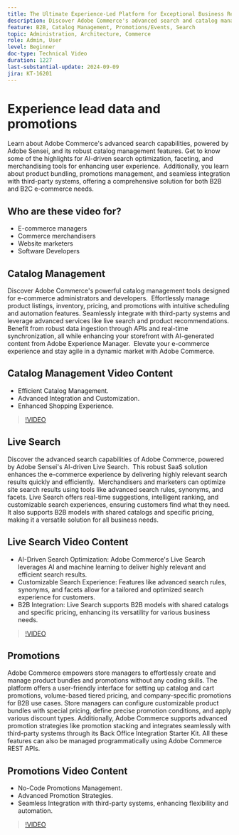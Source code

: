 ```yaml
---
title: The Ultimate Experience-Led Platform for Exceptional Business Results
description: Discover Adobe Commerce's advanced search and catalog management, powered by AI, to optimize e-commerce experiences for both B2B and B2C customers.
feature: B2B, Catalog Management, Promotions/Events, Search
topic: Administration, Architecture, Commerce
role: Admin, User
level: Beginner
doc-type: Technical Video
duration: 1227
last-substantial-update: 2024-09-09
jira: KT-16201
---
```


# Experience lead data and promotions  

Learn about Adobe Commerce's advanced search capabilities, powered by Adobe Sensei, and its robust catalog management features. Get to know some of the highlights for AI-driven search optimization, faceting, and merchandising tools for enhancing user experience. ​ Additionally, you learn about product bundling, promotions management, and seamless integration with third-party systems, offering a comprehensive solution for both B2B and B2C e-commerce needs.

## Who are these video for?
 
- E-commerce managers
- Commerce merchandisers
- Website marketers
- Software Developers

## Catalog Management 

Discover Adobe Commerce's powerful catalog management tools designed for e-commerce administrators and developers. ​ Effortlessly manage product listings, inventory, pricing, and promotions with intuitive scheduling and automation features. Seamlessly integrate with third-party systems and leverage advanced services like live search and product recommendations. ​ Benefit from robust data ingestion through APIs and real-time synchronization, all while enhancing your storefront with AI-generated content from Adobe Experience Manager. ​ Elevate your e-commerce experience and stay agile in a dynamic market with Adobe Commerce.  

## Catalog Management Video Content  
 
- Efficient Catalog Management.
- Advanced Integration and Customization.
- Enhanced Shopping Experience.

>[!VIDEO](https://video.tv.adobe.com/v/3434039?learn=on)

## Live Search

Discover the advanced search capabilities of Adobe Commerce, powered by Adobe Sensei's AI-driven Live Search. ​ This robust SaaS solution enhances the e-commerce experience by delivering highly relevant search results quickly and efficiently. ​ Merchandisers and marketers can optimize site search results using tools like advanced search rules, synonyms, and facets. Live Search offers real-time suggestions, intelligent ranking, and customizable search experiences, ensuring customers find what they need. ​ It also supports B2B models with shared catalogs and specific pricing, making it a versatile solution for all business needs.

## Live Search Video Content

- AI-Driven Search Optimization: Adobe Commerce's Live Search leverages AI and machine learning to deliver highly relevant and efficient search results.
- Customizable Search Experience: Features like advanced search rules, synonyms, and facets allow for a tailored and optimized search experience for customers.
- B2B Integration: Live Search supports B2B models with shared catalogs and specific pricing, enhancing its versatility for various business needs.

>[!VIDEO](https://video.tv.adobe.com/v/3434040?learn=on) 

## Promotions  

Adobe Commerce empowers store managers to effortlessly create and manage product bundles and promotions without any coding skills. The platform offers a user-friendly interface for setting up catalog and cart promotions, volume-based tiered pricing, and company-specific promotions for B2B use cases. Store managers can configure customizable product bundles with special pricing, define precise promotion conditions, and apply various discount types. Additionally, Adobe Commerce supports advanced promotion strategies like promotion stacking and integrates seamlessly with third-party systems through its Back Office Integration Starter Kit. All these features can also be managed programmatically using Adobe Commerce REST APIs.

## Promotions Video Content

- No-Code Promotions Management.
- Advanced Promotion Strategies.
- Seamless Integration with third-party systems, enhancing flexibility and automation.

>[!VIDEO](https://video.tv.adobe.com/v/3434041?learn=on) 
>
